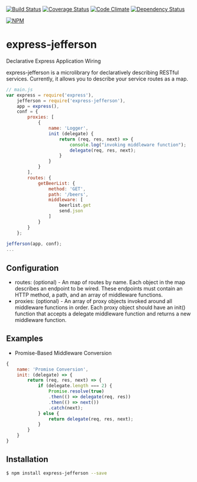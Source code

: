 [![Build Status](https://travis-ci.org/atsid/express-jefferson.svg?branch=master)](https://travis-ci.org/atsid/express-jefferson)
[![Coverage Status](https://coveralls.io/repos/atsid/express-jefferson/badge.svg)](https://coveralls.io/r/atsid/express-jefferson)
[![Code Climate](https://codeclimate.com/github/atsid/express-jefferson/badges/gpa.svg)](https://codeclimate.com/github/atsid/express-jefferson)
[![Dependency Status](https://david-dm.org/atsid/express-jefferson.svg)](https://david-dm.org/atsid/express-jefferson)

[![NPM](https://nodei.co/npm/express-jefferson.png)](https://nodei.co/npm/express-jefferson/)

# express-jefferson
Declarative Express Application Wiring

express-jefferson is a microlibrary for declaratively describing RESTful services. Currently, it allows you to describe your service routes as a map.

```js
// main.js
var express = require('express'),
    jefferson = require('express-jefferson'),
    app = express(),    
    conf = {
        proxies: [
            {
                name: 'Logger',
                init (delegate) {
                    return (req, res, next) => {
                        console.log("invoking middleware function");
                        delegate(req, res, next);
                    }
                }
            }
        ],
        routes: {
            getBeerList: {
                method: 'GET',
                path: '/beers',
                middleware: [
                    beerlist.get
                    send.json
                ]
            }
        }
    };
    
jefferson(app, conf);
...
```

## Configuration
* routes: (optional) - An map of routes by name. Each object in the map describes an endpoint to be wired. These endpoints must contain an HTTP method, a path, and an array of middleware functions.
* proxies: (optional) - An array of proxy objects invoked around all middleware functions in order. Each proxy object should have an init() function that accepts a delegate middleware function and returns a new middleware function.

## Examples
* Promise-Based Middleware Conversion
```js
{
    name: 'Promise Conversion',
    init: (delegate) => {
        return (req, res, next) => {
            if (delegate.length === 2) {
                Promise.resolve(true)
                .then(() => delegate(req, res))
                .then(() => next())
                .catch(next);
            } else {
                return delegate(req, res, next);
            }
        }
    }
}
```
## Installation

```bash
$ npm install express-jefferson --save
```
